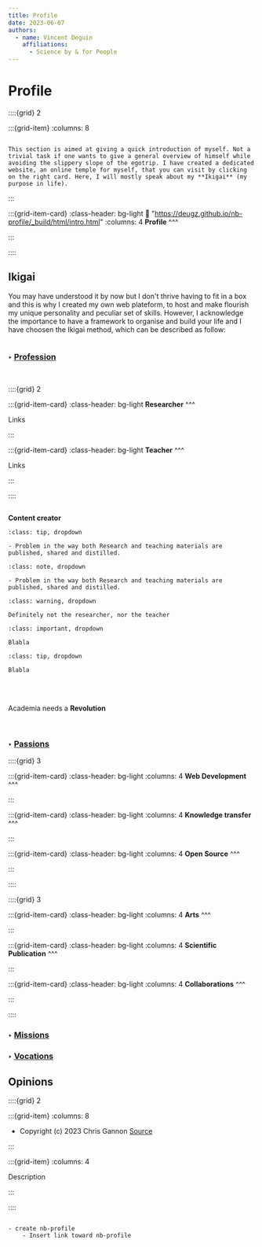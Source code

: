 ```yaml
---
title: Profile
date: 2023-06-07
authors:
  - name: Vincent Deguin
    affiliations:
      - Science by & for People
---
```


# Profile

::::{grid} 2

:::{grid-item}
:columns: 8

```{epigraph}

This section is aimed at giving a quick introduction of myself. Not a trivial task if one wants to give a general overview of himself while avoiding the slippery slope of the egotrip. I have created a dedicated website, an online temple for myself, that you can visit by clicking on the right card. Here, I will mostly speak about my **Ikigai** (my purpose in life). 

```

:::

:::{grid-item-card}
:class-header: bg-light
:link: "https://deugz.github.io/nb-profile/_build/html/intro.html"
:columns: 4
**Profile**
^^^

:::

::::


## Ikigai

You may have understood it by now but I don't thrive having to fit in a box and this is why I created my own web plateform, to host and make flourish my unique personality and peculiar set of skills. However, I acknowledge the importance to have a framework to organise and build your life and I have choosen the Ikigai method, which can be described as follow:

```{image} ../../../_static/SVG_files/Ikigai/Diagramo_de_Ikigajo_-en.svg

```


### <strong> &#x2023; <u>  Profession </u></strong> 

<br>

::::{grid} 2

:::{grid-item-card}
:class-header: bg-light
**Researcher**
^^^

Links

:::

:::{grid-item-card}
:class-header: bg-light
**Teacher**
^^^

Links

:::


::::

```{image} ../../../_static/Images/together-arrow.png

```


<p class="emphase"> <strong>Content creator</strong></p>


```{admonition} What type of content does researcher / teacher produced ?
:class: tip, dropdown

- Problem in the way both Research and teaching materials are published, shared and distilled.

```

```{admonition} How, where is it shared ?
:class: note, dropdown

- Problem in the way both Research and teaching materials are published, shared and distilled.

```

```{admonition} Who does this content belongs to ?
:class: warning, dropdown

Definitely not the researcher, nor the teacher

```

```{admonition} Today, what is a content creator ?
:class: important, dropdown

Blabla

```

```{admonition} How can we bridge the gap ?
:class: tip, dropdown

Blabla

```


<br>
<br>

<p class="emphase"> Academia needs a <strong>Revolution</strong></p>


<br>

### <strong> &#x2023; <u>  Passions </u></strong> 


::::{grid} 3

:::{grid-item-card}
:class-header: bg-light
:columns: 4
**Web Development**
^^^

<script src="https://unpkg.com/@lottiefiles/lottie-player@latest/dist/lottie-player.js"></script>
<lottie-player src="https://assets9.lottiefiles.com/packages/lf20_ctaacxzb.json"  background="transparent"  speed="1"  style="width: 100%; height: auto;"  loop  autoplay></lottie-player>

:::

:::{grid-item-card}
:class-header: bg-light
:columns: 4
**Knowledge transfer**
^^^

<script src="https://unpkg.com/@lottiefiles/lottie-player@latest/dist/lottie-player.js"></script>
<lottie-player src="https://assets1.lottiefiles.com/packages/lf20_x3iibsyx.json"  background="transparent"  speed="1"  style="width: 100%; height: auto;"  loop  autoplay></lottie-player>

:::

:::{grid-item-card}
:class-header: bg-light
:columns: 4
**Open Source**
^^^

<script src="https://unpkg.com/@lottiefiles/lottie-player@latest/dist/lottie-player.js"></script>
<lottie-player src="https://assets9.lottiefiles.com/packages/lf20_uzvwjpkq.json"  background="transparent"  speed="1"  style="width: 100%; height: auto;"  loop  autoplay></lottie-player>


:::

::::

::::{grid} 3

:::{grid-item-card}
:class-header: bg-light
:columns: 4
**Arts**
^^^

:::

:::{grid-item-card}
:class-header: bg-light
:columns: 4
**Scientific Publication**
^^^

:::

:::{grid-item-card}
:class-header: bg-light
:columns: 4
**Collaborations**
^^^

:::

::::



### <strong> &#x2023; <u>  Missions </u></strong> 

<script src="https://unpkg.com/@lottiefiles/lottie-player@latest/dist/lottie-player.js"></script>
<lottie-player src="https://assets10.lottiefiles.com/packages/lf20_rbexkvmr.json"  background="transparent"  speed="1"  style="width: 300px; height: 300px;"  loop  autoplay></lottie-player>


### <strong> &#x2023; <u>  Vocations </u></strong> 


## Opinions

::::{grid} 2

:::{grid-item}
:columns: 8

<canvas id="canvas-fading-face"></canvas>
<!-- partial -->
<script src='https://unpkg.co/gsap@3/dist/gsap.min.js'></script>
<script src='https://s3-us-west-2.amazonaws.com/s.cdpn.io/16327/MotionPathPlugin.min.js'></script>
<script src='https://s3-us-west-2.amazonaws.com/s.cdpn.io/16327/EasePack3.min.js'></script><script  src="../../../_static/assets/script/script-fading-face.js"></script>

- Copyright (c) 2023 Chris Gannon [Source](https://codepen.io/chrisgannon/pen/KKGYxxR)

:::

:::{grid-item}
:columns: 4

Description

:::

::::




```{admonition} To Do

- create nb-profile
    - Insert link toward nb-profile

```

